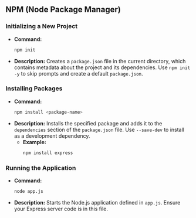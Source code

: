 
## NPM (Node Package Manager)

### Initializing a New Project

- **Command:**
  ```bash
  npm init
  ```
- **Description:** Creates a `package.json` file in the current directory, which contains metadata about the project and its dependencies. Use `npm init -y` to skip prompts and create a default `package.json`.

### Installing Packages
- **Command:**
  ```bash
  npm install <package-name>
  ```
- **Description:** Installs the specified package and adds it to the `dependencies` section of the `package.json` file. Use `--save-dev` to install as a development dependency.
  - **Example:**
    ```bash
    npm install express
    ```

### Running the Application
- **Command:**
  ```bash
  node app.js
  ```
- **Description:** Starts the Node.js application defined in `app.js`. Ensure your Express server code is in this file.

